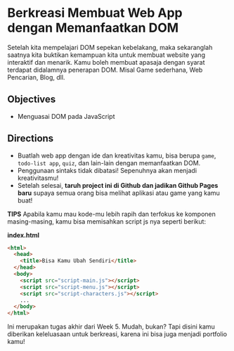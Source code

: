 # Berkreasi Membuat Web App dengan Memanfaatkan DOM

Setelah kita mempelajari DOM sepekan kebelakang, maka sekaranglah saatnya kita buktikan kemampuan kita untuk membuat website yang interaktif dan menarik. Kamu boleh membuat apasaja dengan syarat terdapat didalamnya penerapan DOM.
Misal Game sederhana, Web Pencarian, Blog, dll.

## Objectives

- Menguasai DOM pada JavaScript

## Directions

- Buatlah web app dengan ide dan kreativitas kamu, bisa berupa `game`, `todo-list app`, `quiz`, dan lain-lain dengan memanfaatkan DOM.
- Penggunaan sintaks tidak dibatasi! Sepenuhnya akan menjadi kreativitasmu!
- Setelah selesai, **taruh project ini di Github dan jadikan Github Pages baru** supaya semua orang bisa melihat aplikasi atau game yang kamu buat!

**TIPS**
Apabila kamu mau kode-mu lebih rapih dan terfokus ke komponen masing-masing, kamu bisa memisahkan script js nya seperti berikut:

**index.html**
```html
<html>
  <head>
    <title>Bisa Kamu Ubah Sendiri</title>
  </head>
  <body>
    <script src="script-main.js"></script>
    <script src="script-menu.js"></script>
    <script src="script-characters.js"></script>
    ...
  </body>
</html>
```

Ini merupakan tugas akhir dari Week 5. Mudah, bukan? Tapi disini kamu diberikan keleluasaan untuk berkreasi, karena ini bisa juga menjadi portfolio kamu!
